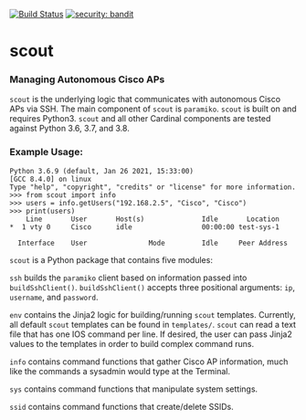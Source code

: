 [![Build Status](https://api.travis-ci.com/cardinal-dev/scout.svg?branch=main)](https://travis-ci.com/cardinal-dev/scout)
[![security: bandit](https://img.shields.io/badge/security-bandit-yellow.svg)](https://github.com/PyCQA/bandit)

<h1>scout</h1>
<h3>Managing Autonomous Cisco APs</h3>

`scout` is the underlying logic that communicates with autonomous Cisco APs via SSH. The main component of `scout`
is `paramiko`. `scout` is built on and requires Python3. `scout` and all other Cardinal components are tested
against Python 3.6, 3.7, and 3.8.

<h3>Example Usage:</h3>

~~~
Python 3.6.9 (default, Jan 26 2021, 15:33:00) 
[GCC 8.4.0] on linux
Type "help", "copyright", "credits" or "license" for more information.
>>> from scout import info
>>> users = info.getUsers("192.168.2.5", "Cisco", "Cisco")
>>> print(users)
    Line       User       Host(s)              Idle       Location
*  1 vty 0     Cisco      idle                 00:00:00 test-sys-1

  Interface    User               Mode         Idle     Peer Address
~~~

`scout` is a Python package that contains five modules:

`ssh` builds the `paramiko` client based on information passed into `buildSshClient()`. `buildSshClient()` accepts
three positional arguments: `ip`, `username`, and `password`.

`env` contains the Jinja2 logic for building/running `scout` templates. Currently, all default `scout` templates can
be found in `templates/`. `scout` can read a text file that has one IOS command per line. If desired, 
the user can pass Jinja2 values to the templates in order to build complex command runs.

`info` contains command functions that gather Cisco AP information, much like the commands a sysadmin
would type at the Terminal.

`sys` contains command functions that manipulate system settings.

`ssid` contains command functions that create/delete SSIDs.
